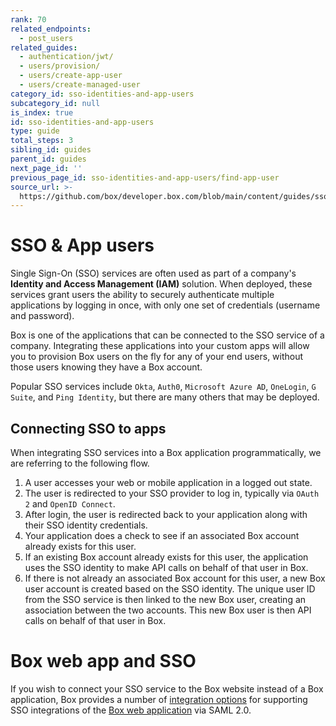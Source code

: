 ```yaml
---
rank: 70
related_endpoints:
  - post_users
related_guides:
  - authentication/jwt/
  - users/provision/
  - users/create-app-user
  - users/create-managed-user
category_id: sso-identities-and-app-users
subcategory_id: null
is_index: true
id: sso-identities-and-app-users
type: guide
total_steps: 3
sibling_id: guides
parent_id: guides
next_page_id: ''
previous_page_id: sso-identities-and-app-users/find-app-user
source_url: >-
  https://github.com/box/developer.box.com/blob/main/content/guides/sso-identities-and-app-users/index.md
---
```

# SSO & App users

Single Sign-On (SSO) services are often used as part of a company's **Identity
and Access Management (IAM)** solution. When deployed, these services grant
users the ability to securely authenticate multiple applications by logging in
once, with only one set of credentials (username and password).

Box is one of the applications that can be connected to the SSO service of a
company. Integrating these applications into your custom apps will allow you to
provision Box users on the fly for any of your end users, without those users
knowing they have a Box account.

<Message notice>

Popular SSO services include `Okta`, `Auth0`, `Microsoft Azure AD`,
`OneLogin`, `G Suite`, and `Ping Identity`, but there are many others that may
be deployed.

</Message>

## Connecting SSO to apps

When integrating SSO services into a Box application programmatically, we are
referring to the following flow.

1. A user accesses your web or mobile application in a logged out state.
2. The user is redirected to your SSO provider to log in, typically via
   `OAuth 2` and `OpenID Connect`.
3. After login, the user is redirected back to your application along with
   their SSO identity credentials.
4. Your application does a check to see if an associated Box account already
   exists for this user.
5. If an existing Box account already exists for this user, the application
   uses the SSO identity to make API calls on behalf of that user in Box.
6. If there is not already an associated Box account for this user, a
   new Box user account is created based on the SSO identity. The unique user ID
   from the SSO service is then linked to the new Box user, creating an
   association between the two accounts. This new Box user is then API calls on
   behalf of that user in Box.

<Message notice>

# Box web app and SSO

If you wish to connect your SSO service to the Box website instead of a Box
application, Box provides a number of [integration options][sso-support] for
supporting SSO integrations of the [Box web application](https://www.box.com)
via SAML 2.0.

</Message>

[sso-support]: https://support.box.com/hc/en-us/articles/360043696514-Setting-Up-Single-Sign-On-SSO-for-your-Enterprise